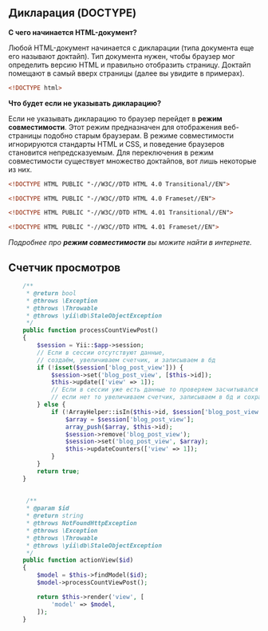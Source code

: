 
## Дикларация (DOCTYPE)
**С чего начинается HTML-документ?**

Любой HTML-документ начинается с дикларации (типа документа еще его называют доктайп).
Тип документа нужен, чтобы браузер мог определить версию HTML и правильно отобразить страницу. Доктайп помещают в самый вверх страницы (далее вы увидите в примерах).
```html
<!DOCTYPE html>
```
**Что будет если не указывать дикларацию?**

Если не указывать дикларацию то браузер перейдет в **режим совместимости**. Этот режим предназначен для отображения веб-страницы подобно старым браузерам. В режиме совместимости игнорируются стандарты HTML и CSS, и поведение браузеров становится непредсказуемым. Для переключения в режим совместимости существует множество доктайпов, вот лишь некоторые из них.
```html
<!DOCTYPE HTML PUBLIC "-//W3C//DTD HTML 4.0 Transitional//EN">

<!DOCTYPE HTML PUBLIC "-//W3C//DTD HTML 4.0 Frameset//EN">

<!DOCTYPE HTML PUBLIC "-//W3C//DTD HTML 4.01 Transitional//EN">

<!DOCTYPE HTML PUBLIC "-//W3C//DTD HTML 4.01 Frameset//EN">
```
_Подробнее про **режим совместимости** вы можите найти в интернете._ 






## Счетчик просмотров

```php
    /**
     * @return bool
     * @throws \Exception
     * @throws \Throwable
     * @throws \yii\db\StaleObjectException
     */
    public function processCountViewPost()
    {
        $session = Yii::$app->session;
        // Если в сессии отсутствуют данные,
        // создаём, увеличиваем счетчик, и записываем в бд
        if (!isset($session['blog_post_view'])) {
            $session->set('blog_post_view', [$this->id]);
            $this->update(['view' => 1]);
            // Если в сессии уже есть данные то проверяем засчитывался ли данный пост
            // если нет то увеличиваем счетчик, записываем в бд и сохраняем в сессию просмотр этого поста
        } else {
            if (!ArrayHelper::isIn($this->id, $session['blog_post_view'])) {
                $array = $session['blog_post_view'];
                array_push($array, $this->id);
                $session->remove('blog_post_view');
                $session->set('blog_post_view', $array);
                $this->updateCounters(['view' => 1]);
            }
        }
        return true;
    } 
    
    
     /**
     * @param $id
     * @return string
     * @throws NotFoundHttpException
     * @throws \Exception
     * @throws \Throwable
     * @throws \yii\db\StaleObjectException
     */
    public function actionView($id)
    {
        $model = $this->findModel($id);
        $model->processCountViewPost();

        return $this->render('view', [
            'model' => $model,
        ]);
    }
```
